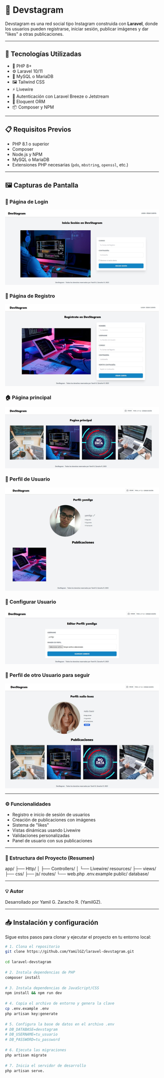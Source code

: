 # 📸 Devstagram

Devstagram es una red social tipo Instagram construida con **Laravel**, donde los usuarios pueden registrarse, iniciar sesión, publicar imágenes y dar "likes" a otras publicaciones.

---

## 🚀 Tecnologías Utilizadas

- 🧬 PHP 8+
- ⚙️ Laravel 10/11
- 💾 MySQL o MariaDB
- 🖼️ Tailwind CSS
- ⚡ Livewire
- 🔐 Autenticación con Laravel Breeze o Jetstream
- 🧠 Eloquent ORM
- 📦 Composer y NPM

---

## 📋 Requisitos Previos

- PHP 8.1 o superior
- Composer
- Node.js y NPM
- MySQL o MariaDB
- Extensiones PHP necesarias (`pdo`, `mbstring`, `openssl`, etc.)

---

## 🖼️ Capturas de Pantalla

### 🔐 Página de Login
![Login](screenshots/LoginPage.JPG)

### 🔐 Página de Registro
![Register](screenshots/RegistroPage.JPG)

### 🏠 Página principal
![Página principal](screenshots/HomePage.JPG)

### 👤 Perfil de Usuario
![Perfil de Usuario](screenshots/PerfilPage.JPG)

### 👤 Configurar Usuario
![Configurar Usuario](screenshots/EditarPage.JPG)

### 👤 Perfil de otro Usuario para seguir
![Perfil de otro Usuario](screenshots/SeguirOtroUsuarioPage.JPG)

---

### ⚙️ Funcionalidades
- Registro e inicio de sesión de usuarios
- Creación de publicaciones con imágenes
- Sistema de "likes"
- Vistas dinámicas usando Livewire
- Validaciones personalizadas
- Panel de usuario con sus publicaciones

---

### 📁 Estructura del Proyecto (Resumen)
app/
├── Http/
│   ├── Controllers/
│   └── Livewire/
resources/
├── views/
├── css/
├── js/
routes/
└── web.php
.env.example
public/
database/

---

### 💡 Autor
Desarrollado por Yamil G. Zaracho R. (YamilGZ).

---

## 📥 Instalación y configuración

Sigue estos pasos para clonar y ejecutar el proyecto en tu entorno local:

```bash
# 1. Clona el repositorio
git clone https://github.com/YamilGZ/laravel-devstagram.git

cd laravel-devstagram

# 2. Instala dependencias de PHP
composer install

# 3. Instala dependencias de JavaScript/CSS
npm install && npm run dev

# 4. Copia el archivo de entorno y genera la clave
cp .env.example .env
php artisan key:generate

# 5. Configura la base de datos en el archivo .env
# DB_DATABASE=devstagram
# DB_USERNAME=tu_usuario
# DB_PASSWORD=tu_password

# 6. Ejecuta las migraciones
php artisan migrate

# 7. Inicia el servidor de desarrollo
php artisan serve.